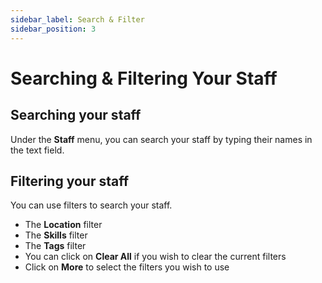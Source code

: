 ```yaml
---
sidebar_label: Search & Filter
sidebar_position: 3
---
```


# Searching & Filtering Your Staff

## Searching your staff

Under the **Staff** menu, you can search your staff by typing their names in the text field.

## Filtering your staff
You can use filters to search your staff.
- The **Location** filter 
- The **Skills** filter 
- The **Tags** filter
- You can click on **Clear All** if you wish to clear the current filters
- Click on **More** to select the filters you wish to use


